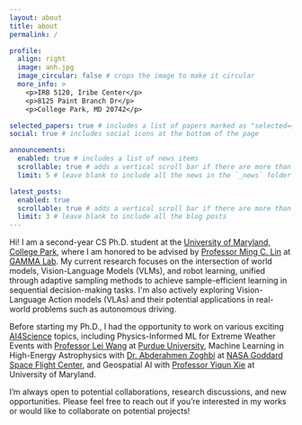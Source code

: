 ```yaml
---
layout: about
title: about
permalink: /

profile:
  align: right
  image: anh.jpg
  image_circular: false # crops the image to make it circular
  more_info: >
    <p>IRB 5120, Iribe Center</p>
    <p>8125 Paint Branch Dr</p>
    <p>College Park, MD 20742</p>

selected_papers: true # includes a list of papers marked as "selected={true}"
social: true # includes social icons at the bottom of the page

announcements:
  enabled: true # includes a list of news items
  scrollable: true # adds a vertical scroll bar if there are more than 3 news items
  limit: 5 # leave blank to include all the news in the `_news` folder

latest_posts:
  enabled: true
  scrollable: true # adds a vertical scroll bar if there are more than 3 new posts items
  limit: 3 # leave blank to include all the blog posts
---
```


Hi! I am a second-year CS Ph.D. student at the <a href='https://umd.edu/'>University of Maryland, College Park</a>, where I am honored to be advised by <a href='https://scholar.google.com/citations?user=ugFNit4AAAAJ&hl=en'>Professor Ming C. Lin</a> at <a href='https://gamma.umd.edu/'>GAMMA Lab</a>. My current research focuses on the intersection of world models, Vision-Language Models (VLMs), and robot learning, unified through adaptive sampling methods to achieve sample-efficient learning in sequential decision-making tasks. I'm also actively exploring Vision-Language Action models (VLAs) and their potential applications in real-world problems such as autonomous driving.

Before starting my Ph.D., I had the opportunity to work on various exciting <a href='https://ai4science.caltech.edu/'>AI4Science</a> topics, including Physics-Informed ML for Extreme Weather Events with <a href='https://www.leiw.org/about'>Professor Lei Wang</a> at <a href='https://www.purdue.edu/'>Purdue University</a>, Machine Learning in High-Energy Astrophysics with <a href='https://science.gsfc.nasa.gov/sci/bio/abderahmen.zoghbi'>Dr. Abderahmen Zoghbi</a> at <a href='https://www.nasa.gov/goddard/'>NASA Goddard Space Flight Center</a>, and Geospatial AI with <a href='https://geog.umd.edu/facultyprofile/xie/yiqun'>Professor Yiqun Xie</a> at University of Maryland.

I’m always open to potential collaborations, research discussions, and new opportunities. Please feel free to reach out if you’re interested in my works or would like to collaborate on potential projects!
